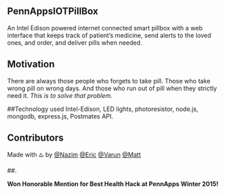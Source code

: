 ## PennAppsIOTPillBox

An Intel Edison powered internet connected smart pillbox with a web interface that keeps track of patient’s medicine, send alerts to the loved ones, and order, and deliver pills when needed. 

## Motivation

There are always those people who forgets to take pill. Those who take wrong pill on wrong days. And those who run out of pill when they strictly need it. *This is to solve that problem.*

##Technology used
Intel-Edison, LED lights, photoresistor, node.js, mongodb, express.js, Postmates API.

## Contributors

Made with :hotsprings: by [@Nazim](http://github.com/nazimamin) [@Eric](http://github.com/airrick213) [@Varun](http://github.com/avarun42) [@Matt](http://github.com/toastking)


##.

**Won Honorable Mention for Best Health Hack at PennApps Winter 2015!**
